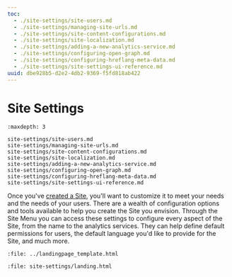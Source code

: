 ```yaml
---
toc:
  - ./site-settings/site-users.md
  - ./site-settings/managing-site-urls.md
  - ./site-settings/site-content-configurations.md
  - ./site-settings/site-localization.md
  - ./site-settings/adding-a-new-analytics-service.md
  - ./site-settings/configuring-open-graph.md
  - ./site-settings/configuring-hreflang-meta-data.md
  - ./site-settings/site-settings-ui-reference.md
uuid: dbe928b5-d2e2-4db2-9369-f5fd818ab422
---
```

# Site Settings

```{toctree}
:maxdepth: 3

site-settings/site-users.md
site-settings/managing-site-urls.md
site-settings/site-content-configurations.md
site-settings/site-localization.md
site-settings/adding-a-new-analytics-service.md
site-settings/configuring-open-graph.md
site-settings/configuring-hreflang-meta-data.md
site-settings/site-settings-ui-reference.md
```

Once you've [created a Site](./sites/adding-a-site.md), you'll want to customize it to meet your needs and the needs of your users. There are a wealth of configuration options and tools available to help you create the Site you envision. Through the Site Menu you can access these settings to configure every aspect of the Site, from the name to the analytics services. They can help define default permissions for users, the default language you'd like to provide for the Site, and much more.

```{raw} html
:file: ../landingpage_template.html
```

```{raw} html
:file: site-settings/landing.html
```
